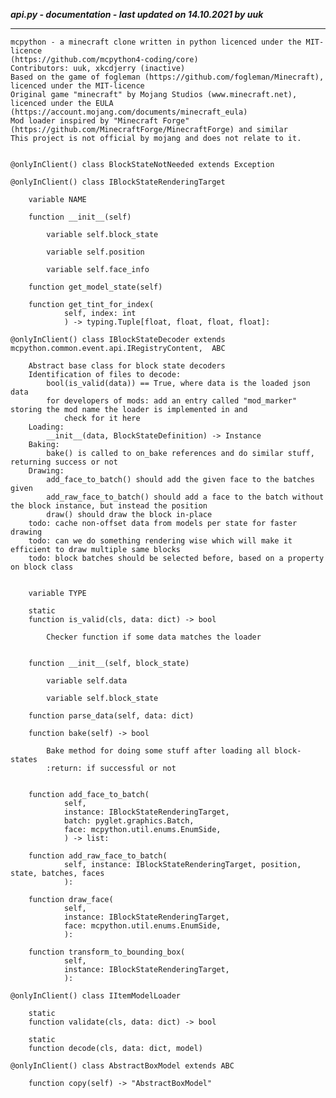 ***api.py - documentation - last updated on 14.10.2021 by uuk***
___

    mcpython - a minecraft clone written in python licenced under the MIT-licence 
    (https://github.com/mcpython4-coding/core)
    Contributors: uuk, xkcdjerry (inactive)
    Based on the game of fogleman (https://github.com/fogleman/Minecraft), licenced under the MIT-licence
    Original game "minecraft" by Mojang Studios (www.minecraft.net), licenced under the EULA
    (https://account.mojang.com/documents/minecraft_eula)
    Mod loader inspired by "Minecraft Forge" (https://github.com/MinecraftForge/MinecraftForge) and similar
    This project is not official by mojang and does not relate to it.


    @onlyInClient() class BlockStateNotNeeded extends Exception

    @onlyInClient() class IBlockStateRenderingTarget

        variable NAME

        function __init__(self)

            variable self.block_state

            variable self.position

            variable self.face_info

        function get_model_state(self)

        function get_tint_for_index(
                self, index: int
                ) -> typing.Tuple[float, float, float, float]:

    @onlyInClient() class IBlockStateDecoder extends mcpython.common.event.api.IRegistryContent,  ABC
        
        Abstract base class for block state decoders
        Identification of files to decode:
            bool(is_valid(data)) == True, where data is the loaded json data
            for developers of mods: add an entry called "mod_marker" storing the mod name the loader is implemented in and
                check for it here
        Loading:
            __init__(data, BlockStateDefinition) -> Instance
        Baking:
            bake() is called to on_bake references and do similar stuff, returning success or not
        Drawing:
            add_face_to_batch() should add the given face to the batches given
            add_raw_face_to_batch() should add a face to the batch without the block instance, but instead the position
            draw() should draw the block in-place
        todo: cache non-offset data from models per state for faster drawing
        todo: can we do something rendering wise which will make it efficient to draw multiple same blocks
        todo: block batches should be selected before, based on a property on block class


        variable TYPE

        static
        function is_valid(cls, data: dict) -> bool
            
            Checker function if some data matches the loader


        function __init__(self, block_state)

            variable self.data

            variable self.block_state

        function parse_data(self, data: dict)

        function bake(self) -> bool
            
            Bake method for doing some stuff after loading all block-states
            :return: if successful or not


        function add_face_to_batch(
                self,
                instance: IBlockStateRenderingTarget,
                batch: pyglet.graphics.Batch,
                face: mcpython.util.enums.EnumSide,
                ) -> list:

        function add_raw_face_to_batch(
                self, instance: IBlockStateRenderingTarget, position, state, batches, faces
                ):

        function draw_face(
                self,
                instance: IBlockStateRenderingTarget,
                face: mcpython.util.enums.EnumSide,
                ):

        function transform_to_bounding_box(
                self,
                instance: IBlockStateRenderingTarget,
                ):

    @onlyInClient() class IItemModelLoader

        static
        function validate(cls, data: dict) -> bool

        static
        function decode(cls, data: dict, model)

    @onlyInClient() class AbstractBoxModel extends ABC

        function copy(self) -> "AbstractBoxModel"